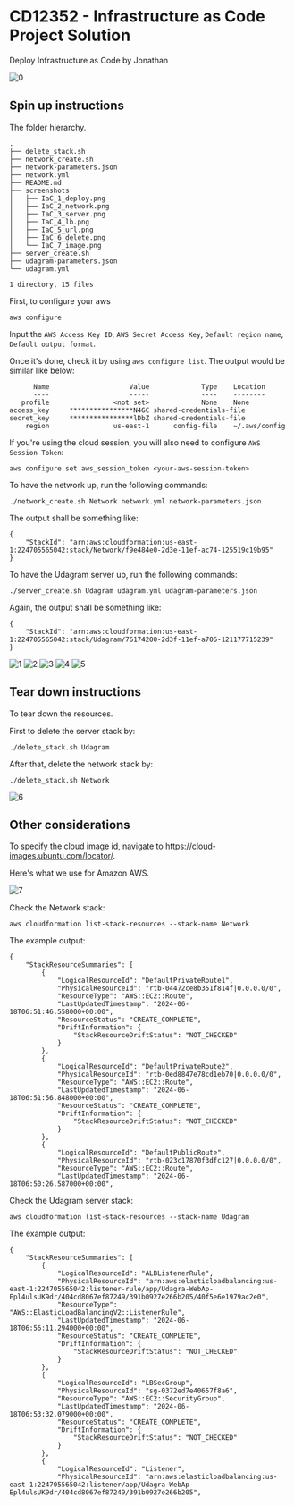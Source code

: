 # CD12352 - Infrastructure as Code Project Solution
Deploy Infrastructure as Code by Jonathan

![0](./screenshots/IaC_0_architect.png)

## Spin up instructions
The folder hierarchy.
```
.
├── delete_stack.sh
├── network_create.sh
├── network-parameters.json
├── network.yml
├── README.md
├── screenshots
│   ├── IaC_1_deploy.png
│   ├── IaC_2_network.png
│   ├── IaC_3_server.png
│   ├── IaC_4_lb.png
│   ├── IaC_5_url.png
│   ├── IaC_6_delete.png
│   └── IaC_7_image.png
├── server_create.sh
├── udagram-parameters.json
└── udagram.yml

1 directory, 15 files

```

First, to configure your aws
```
aws configure
```

Input the `AWS Access Key ID`, `AWS Secret Access Key`, `Default region name`, `Default output format`.

Once it's done, check it by using `aws configure list`. The output would be similar like below:
```
      Name                    Value             Type    Location
      ----                    -----             ----    --------
   profile                <not set>             None    None
access_key     ****************N4GC shared-credentials-file    
secret_key     ****************lDbZ shared-credentials-file    
    region                us-east-1      config-file    ~/.aws/config
```

If you're using the cloud session, you will also need to configure `AWS Session Token`:
```
aws configure set aws_session_token <your-aws-session-token>
```

To have the network up, run the following commands:
```
./network_create.sh Network network.yml network-parameters.json
``` 

The output shall be something like:
```
{
    "StackId": "arn:aws:cloudformation:us-east-1:224705565042:stack/Network/f9e484e0-2d3e-11ef-ac74-125519c19b95"
}
```

To have the Udagram server up, run the following commands:
```
./server_create.sh Udagram udagram.yml udagram-parameters.json
```

Again, the output shall be something like:
```
{
    "StackId": "arn:aws:cloudformation:us-east-1:224705565042:stack/Udagram/76174200-2d3f-11ef-a706-121177715239"
}
```

![1](./screenshots/IaC_1_deploy.png)
![2](./screenshots/IaC_2_network.png)
![3](./screenshots/IaC_3_server.png)
![4](./screenshots/IaC_4_lb.png)
![5](./screenshots/IaC_5_url.png)

## Tear down instructions
To tear down the resources.

First to delete the server stack by:
```
./delete_stack.sh Udagram
```

After that, delete the network stack by:
```
./delete_stack.sh Network
```

![6](./screenshots/IaC_6_delete.png)

## Other considerations
To specify the cloud image id, navigate to https://cloud-images.ubuntu.com/locator/.

Here's what we use for Amazon AWS.

![7](./screenshots/IaC_7_image.png)

Check the Network stack:
```
aws cloudformation list-stack-resources --stack-name Network
```

The example output:
```
{
    "StackResourceSummaries": [
        {
            "LogicalResourceId": "DefaultPrivateRoute1",
            "PhysicalResourceId": "rtb-04472ce8b351f814f|0.0.0.0/0",
            "ResourceType": "AWS::EC2::Route",
            "LastUpdatedTimestamp": "2024-06-18T06:51:46.558000+00:00",
            "ResourceStatus": "CREATE_COMPLETE",
            "DriftInformation": {
                "StackResourceDriftStatus": "NOT_CHECKED"
            }
        },
        {
            "LogicalResourceId": "DefaultPrivateRoute2",
            "PhysicalResourceId": "rtb-0ed8847e78cd1eb70|0.0.0.0/0",
            "ResourceType": "AWS::EC2::Route",
            "LastUpdatedTimestamp": "2024-06-18T06:51:56.848000+00:00",
            "ResourceStatus": "CREATE_COMPLETE",
            "DriftInformation": {
                "StackResourceDriftStatus": "NOT_CHECKED"
            }
        },
        {
            "LogicalResourceId": "DefaultPublicRoute",
            "PhysicalResourceId": "rtb-023c17870f3dfc127|0.0.0.0/0",
            "ResourceType": "AWS::EC2::Route",
            "LastUpdatedTimestamp": "2024-06-18T06:50:26.587000+00:00",

``` 

Check the Udagram server stack:
```
aws cloudformation list-stack-resources --stack-name Udagram
```

The example output:
```
{
    "StackResourceSummaries": [
        {
            "LogicalResourceId": "ALBListenerRule",
            "PhysicalResourceId": "arn:aws:elasticloadbalancing:us-east-1:224705565042:listener-rule/app/Udagra-WebAp-Epl4ulsUK9dr/404cd8067ef87249/391b0927e266b205/40f5e6e1979ac2e0",
            "ResourceType": "AWS::ElasticLoadBalancingV2::ListenerRule",
            "LastUpdatedTimestamp": "2024-06-18T06:56:11.294000+00:00",
            "ResourceStatus": "CREATE_COMPLETE",
            "DriftInformation": {
                "StackResourceDriftStatus": "NOT_CHECKED"
            }
        },
        {
            "LogicalResourceId": "LBSecGroup",
            "PhysicalResourceId": "sg-0372ed7e40657f8a6",
            "ResourceType": "AWS::EC2::SecurityGroup",
            "LastUpdatedTimestamp": "2024-06-18T06:53:32.079000+00:00",
            "ResourceStatus": "CREATE_COMPLETE",
            "DriftInformation": {
                "StackResourceDriftStatus": "NOT_CHECKED"
            }
        },
        {
            "LogicalResourceId": "Listener",
            "PhysicalResourceId": "arn:aws:elasticloadbalancing:us-east-1:224705565042:listener/app/Udagra-WebAp-Epl4ulsUK9dr/404cd8067ef87249/391b0927e266b205",
```

